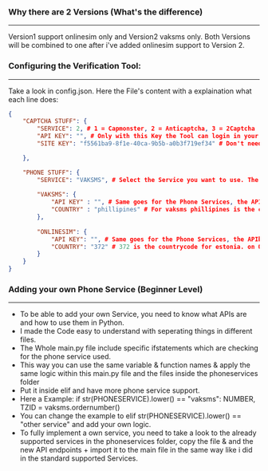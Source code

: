 ### Why there are 2 Versions (What's the difference)
------------------------------------
Version1 support onlinesim only and Version2 vaksms only. Both Versions will be combined to one after i've added onlinesim support to Version 2.


### Configuring the Verification Tool:
------------------------------------
Take a look in config.json. Here the File's content with a explaination what each line does:
```json
{
    "CAPTCHA STUFF": {
        "SERVICE": 2, # 1 = Capmonster, 2 = Anticaptcha, 3 = 2Captcha
        "API KEY": "", # Only with this Key the Tool can login in your Account and perform the required actions to solve the captcha
        "SITE KEY": "f5561ba9-8f1e-40ca-9b5b-a0b3f719ef34" # Don't need to be changed and is use to identify the captcha's on discord's site. The Sitekey might change at one point but it did not change for at least a month now.

    },

    "PHONE STUFF": {
        "SERVICE": "VAKSMS", # Select the Service you want to use. The best & cheapest configurations are set by default.
		
        "VAKSMS": {
            "API KEY" : "", # Same goes for the Phone Services, the APIkey is used to login into the account, order numbers, get sms, delete numbers etc.
            "COUNTRY" : "phillipines" # For vaksms phillipines is the cheapest country you can choose. a phillipines cost 1 rub which is equal to $0.017
        },
    
        "ONLINESIM": {
            "API KEY": "", # Same goes for the Phone Services, the APIkey is used to login into the account, order numbers, get sms, delete numbers etc.
            "COUNTRY": "372" # 372 is the countrycode for estonia. on Onlinesim a Estonia number cost $0.05
        }
    }
}
```


### Adding your own Phone Service (Beginner Level)
------------------------------------
- To be able to add your own Service, you need to know what APIs are and how to use them in Python.
- I made the Code easy to understand with seperating things in different files.
- The Whole main.py file include specific ifstatements which are checking for the phone service used.
- This way you can use the same variable & function names & apply the same logic within this main.py file and the files inside the phoneservices folder
- Put it inside  elif and have more phone service support.
- Here a Example: if str(PHONESERVICE).lower() == "vaksms": NUMBER, TZID = vaksms.ordernumber()
- You can change the example to elif str(PHONESERVICE).lower() == "other service" and add your own logic.
- To fully implement a own service, you need to take a look to the already supported services in the phoneservices folder, copy the file & and the new API endpoints + import it to the main file in the same way like i did in the standard supported Services.
